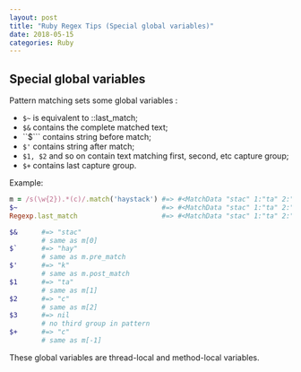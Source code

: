 ```yaml
---
layout: post
title: "Ruby Regex Tips (Special global variables)"
date: 2018-05-15
categories: Ruby
---
```


## Special global variables

Pattern matching sets some global variables :

- `$~` is equivalent to ::last_match;
- `$&` contains the complete matched text;
- ``$``` contains string before match;
- `$'` contains string after match;
- `$1, $2` and so on contain text matching first, second, etc capture group;
- `$+` contains last capture group.

Example:

```ruby
m = /s(\w{2}).*(c)/.match('haystack') #=> #<MatchData "stac" 1:"ta" 2:"c">
$~                                    #=> #<MatchData "stac" 1:"ta" 2:"c">
Regexp.last_match                     #=> #<MatchData "stac" 1:"ta" 2:"c">

$&      #=> "stac"
        # same as m[0]
$`      #=> "hay"
        # same as m.pre_match
$'      #=> "k"
        # same as m.post_match
$1      #=> "ta"
        # same as m[1]
$2      #=> "c"
        # same as m[2]
$3      #=> nil
        # no third group in pattern
$+      #=> "c"
        # same as m[-1]
```

These global variables are thread-local and method-local variables.
